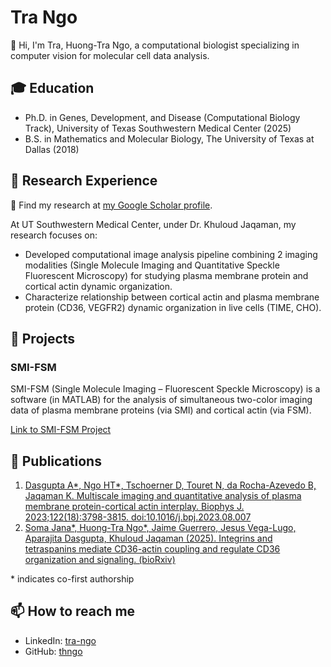 # Tra Ngo

👋 Hi, I'm Tra, Huong-Tra Ngo, a computational biologist specializing in computer vision for molecular cell data analysis.

## 🎓 Education

- Ph.D. in Genes, Development, and Disease (Computational Biology Track), University of Texas Southwestern Medical Center (2025)
- B.S. in Mathematics and Molecular Biology, The University of Texas at Dallas (2018)

## 🔬 Research Experience
📑 Find my research at [my Google Scholar profile](https://scholar.google.com/citations?user=nGlTcS0AAAAJ&hl=en).

At UT Southwestern Medical Center, under Dr. Khuloud Jaqaman, my research focuses on:

- Developed computational image analysis pipeline combining 2 imaging modalities (Single Molecule Imaging and Quantitative Speckle Fluorescent Microscopy) for studying plasma membrane protein and cortical actin dynamic organization.
- Characterize relationship between cortical actin and plasma membrane protein (CD36, VEGFR2) dynamic organization in live cells (TIME, CHO).

## 🚀 Projects

### SMI-FSM

SMI-FSM (Single Molecule Imaging – Fluorescent Speckle Microscopy) is a software (in MATLAB) for the analysis of simultaneous two-color imaging data of plasma membrane proteins (via SMI) and cortical actin (via FSM).

[Link to SMI-FSM Project](https://github.com/kjaqaman/SMI-FSM)


## 📝 Publications

1. [Dasgupta A\*, Ngo HT\*, Tschoerner D, Touret N, da Rocha-Azevedo B, Jaqaman K. Multiscale imaging and quantitative analysis of plasma membrane protein-cortical actin interplay. Biophys J. 2023;122(18):3798-3815. doi:10.1016/j.bpj.2023.08.007](https://doi.org/10.1016/j.bpj.2023.08.007)
2. [Soma Jana\*, Huong-Tra Ngo\*, Jaime Guerrero, Jesus Vega-Lugo, Aparajita Dasgupta, Khuloud Jaqaman (2025). Integrins and tetraspanins mediate CD36-actin coupling and regulate CD36 organization and signaling. (bioRxiv)](https://doi.org/10.1101/2025.04.24.650515)
 
\* indicates co-first authorship

## 📫 How to reach me

- LinkedIn: [tra-ngo](https://www.linkedin.com/in/tra-ngo/)
- GitHub: [thngo](https://github.com/thngo)
